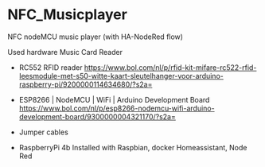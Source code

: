 # NFC_Musicplayer
NFC nodeMCU music player (with HA-NodeRed flow)

Used hardware
Music Card Reader
- RC552 RFID reader
  https://www.bol.com/nl/p/rfid-kit-mifare-rc522-rfid-leesmodule-met-s50-witte-kaart-sleutelhanger-voor-arduino-raspberry-pi/9200000114634680/?s2a=
- ESP8266 | NodeMCU | WiFi | Arduino Development Board
  https://www.bol.com/nl/p/esp8266-nodemcu-wifi-arduino-development-board/9300000004321170/?s2a=
- Jumper cables


- RaspberryPi 4b 
Installed with Raspbian, docker Homeassistant, Node Red




